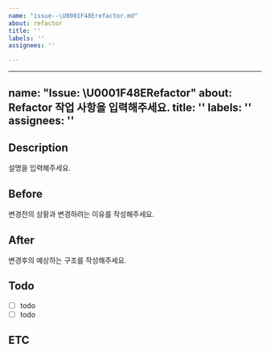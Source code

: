 ```yaml
---
name: "issue--\U0001F48Erefactor.md"
about: refactor
title: ''
labels: ''
assignees: ''

---
```


---
name: "Issue: \U0001F48ERefactor"
about: Refactor 작업 사항을 입력해주세요.
title: ''
labels: ''
assignees: ''
---

## Description
설명을 입력해주세요.

## Before
변경전의 상황과 변경하려는 이유를 작성해주세요.

## After
변경후의 예상하는 구조를 작성해주세요.

## Todo
- [ ] todo
- [ ] todo

## ETC

